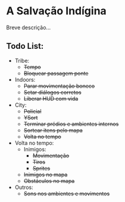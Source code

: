 # A Salvação Indígina 

Breve descrição...

## Todo List:
- Tribe:
    - ~~Tempo~~
    - ~~Bloquear passagem ponte~~
- Indoors:
    - ~~Parar movimentação boneco~~
    - ~~Setar diálogos corretos~~
    - ~~Liberar HUD com vida~~
- City:
    - ~~Policial~~
    - ~~YSort~~
    - ~~Terminar prédios e ambientes internos~~
    - ~~Sortear itens pelo mapa~~
    - ~~Volta no tempo~~
- Volta no tempo:
    - Inimigos:
        - ~~Movimentação~~
        - ~~Tiros~~
        - ~~Sprites~~
    - ~~Inimigos no mapa~~
    - ~~Obstáculos no mapa~~
- Outros:
    - ~~Sons nos ambientes e movimentos~~
